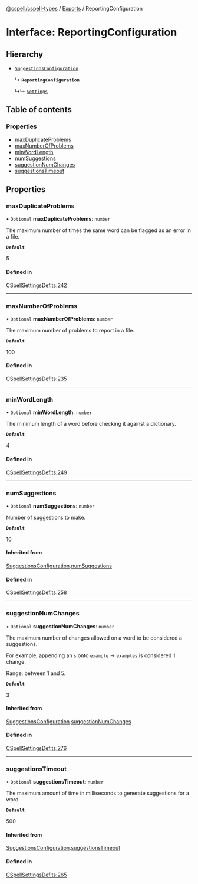 [@cspell/cspell-types](../README.md) / [Exports](../modules.md) / ReportingConfiguration

# Interface: ReportingConfiguration

## Hierarchy

- [`SuggestionsConfiguration`](SuggestionsConfiguration.md)

  ↳ **`ReportingConfiguration`**

  ↳↳ [`Settings`](Settings.md)

## Table of contents

### Properties

- [maxDuplicateProblems](ReportingConfiguration.md#maxduplicateproblems)
- [maxNumberOfProblems](ReportingConfiguration.md#maxnumberofproblems)
- [minWordLength](ReportingConfiguration.md#minwordlength)
- [numSuggestions](ReportingConfiguration.md#numsuggestions)
- [suggestionNumChanges](ReportingConfiguration.md#suggestionnumchanges)
- [suggestionsTimeout](ReportingConfiguration.md#suggestionstimeout)

## Properties

### maxDuplicateProblems

• `Optional` **maxDuplicateProblems**: `number`

The maximum number of times the same word can be flagged as an error in a file.

**`Default`**

5

#### Defined in

[CSpellSettingsDef.ts:242](https://github.com/streetsidesoftware/cspell/blob/d85344c/packages/cspell-types/src/CSpellSettingsDef.ts#L242)

___

### maxNumberOfProblems

• `Optional` **maxNumberOfProblems**: `number`

The maximum number of problems to report in a file.

**`Default`**

100

#### Defined in

[CSpellSettingsDef.ts:235](https://github.com/streetsidesoftware/cspell/blob/d85344c/packages/cspell-types/src/CSpellSettingsDef.ts#L235)

___

### minWordLength

• `Optional` **minWordLength**: `number`

The minimum length of a word before checking it against a dictionary.

**`Default`**

4

#### Defined in

[CSpellSettingsDef.ts:249](https://github.com/streetsidesoftware/cspell/blob/d85344c/packages/cspell-types/src/CSpellSettingsDef.ts#L249)

___

### numSuggestions

• `Optional` **numSuggestions**: `number`

Number of suggestions to make.

**`Default`**

10

#### Inherited from

[SuggestionsConfiguration](SuggestionsConfiguration.md).[numSuggestions](SuggestionsConfiguration.md#numsuggestions)

#### Defined in

[CSpellSettingsDef.ts:258](https://github.com/streetsidesoftware/cspell/blob/d85344c/packages/cspell-types/src/CSpellSettingsDef.ts#L258)

___

### suggestionNumChanges

• `Optional` **suggestionNumChanges**: `number`

The maximum number of changes allowed on a word to be considered a suggestions.

For example, appending an `s` onto `example` -> `examples` is considered 1 change.

Range: between 1 and 5.

**`Default`**

3

#### Inherited from

[SuggestionsConfiguration](SuggestionsConfiguration.md).[suggestionNumChanges](SuggestionsConfiguration.md#suggestionnumchanges)

#### Defined in

[CSpellSettingsDef.ts:276](https://github.com/streetsidesoftware/cspell/blob/d85344c/packages/cspell-types/src/CSpellSettingsDef.ts#L276)

___

### suggestionsTimeout

• `Optional` **suggestionsTimeout**: `number`

The maximum amount of time in milliseconds to generate suggestions for a word.

**`Default`**

500

#### Inherited from

[SuggestionsConfiguration](SuggestionsConfiguration.md).[suggestionsTimeout](SuggestionsConfiguration.md#suggestionstimeout)

#### Defined in

[CSpellSettingsDef.ts:265](https://github.com/streetsidesoftware/cspell/blob/d85344c/packages/cspell-types/src/CSpellSettingsDef.ts#L265)

